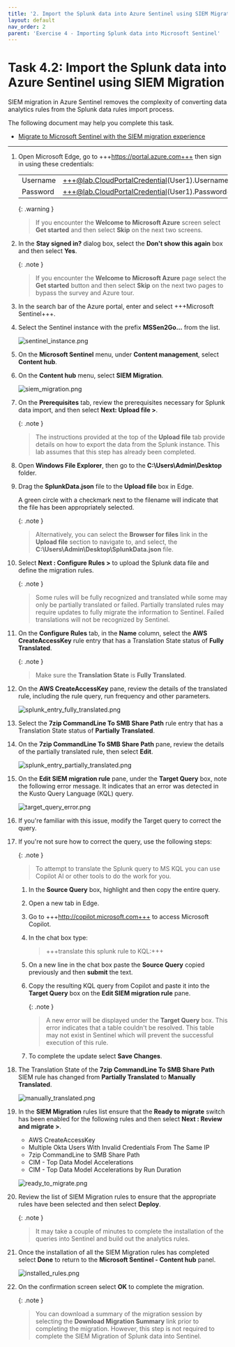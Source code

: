 ```yaml
---
title: '2. Import the Splunk data into Azure Sentinel using SIEM Migration'
layout: default
nav_order: 2
parent: 'Exercise 4 - Importing Splunk data into Microsoft Sentinel'
---
```


# Task 4.2: Import the Splunk data into Azure Sentinel using SIEM Migration

SIEM migration in Azure Sentinel removes the complexity of converting data analytics rules from the Splunk data rules import process.

The following document may help you complete this task.  

- [Migrate to Microsoft Sentinel with the SIEM migration experience](https://learn.microsoft.com/en-us/azure/sentinel/siem-migration)

---

1.  Open Microsoft Edge, go to +++https://portal.azure.com+++ then sign in using these credentials:

    | | |
    |:--|:--|
    | Username | +++@lab.CloudPortalCredential(User1).Username+++ |
    | Password | +++@lab.CloudPortalCredential(User1).Password+++ |

    {: .warning }
    > If you encounter the **Welcome to Microsoft Azure** screen select **Get started** and then select **Skip** on the next two screens.

1.  In the **Stay signed in?** dialog box, select the **Don't show this again** box and then select **Yes**.

    {: .note }
    > If you encounter the **Welcome to Microsoft Azure** page select the **Get started** button and then select **Skip** on the next two pages to bypass the survey and Azure tour.

1.  In the search bar of the Azure portal, enter and select +++Microsoft Sentinel+++.

1.  Select the Sentinel instance with the prefix **MSSen2Go...** from the list.

    ![sentinel_instance.png](../media/sentinel_instance.png)

1.  On the **Microsoft Sentinel** menu, under **Content management**, select **Content hub**.

1.  On the **Content hub** menu, select **SIEM Migration**.

    ![siem_migration.png](../media/siem_migration.png)

1.  On the **Prerequisites** tab, review the prerequisites necessary for Splunk data import, and then select **Next: Upload file >**.

    {: .note }
    > The instructions provided at the top of the **Upload file** tab provide details on how to export the data from the Splunk instance. This lab assumes that this step has already been completed.

1.  Open **Windows File Explorer**, then go to the **C:\Users\Admin\Desktop** folder.

1.  Drag the **SplunkData.json** file to the **Upload file** box in Edge.

    A green circle with a checkmark next to the filename will indicate that the file has been appropriately selected.

    {: .note }
    >Alternatively, you can select the **Browser for files** link in the **Upload file** section to navigate to, and select, the **C:\Users\Admin\Desktop\SplunkData.json** file.

1.  Select **Next : Configure Rules >** to upload the Splunk data file and define the migration rules.

    {: .note }
    > Some rules will be fully recognized and translated while some may only be partially translated or failed. Partially translated rules may require updates to fully migrate the information to Sentinel. Failed translations will not be recognized by Sentinel.

1.  On the **Configure Rules** tab, in the **Name** column, select the **AWS CreateAccessKey** rule entry that has a Translation State status of **Fully Translated**.   

    {: .note }
    > Make sure the **Translation State** is **Fully Translated**.  
    
1.  On the **AWS CreateAccessKey** pane, review the details of the translated rule, including the rule query, run frequency and other parameters. 

    ![splunk_entry_fully_translated.png](../media/splunk_entry_fully_translated.png)  

1.  Select the **7zip CommandLine To SMB Share Path** rule entry that has a Translation State status of **Partially Translated**.  

1.  On the **7zip CommandLine To SMB Share Path** pane, review the details of the partially translated rule, then select **Edit**.

    ![splunk_entry_partially_translated.png](../media/splunk_entry_partially_translated.png)

1.  On the **Edit SIEM migration rule** pane, under the **Target Query** box, note the following error message. It indicates that an error was detected in the Kusto Query Language (KQL) query.

    ![target_query_error.png](../media/target_query_error.png)

1.  If you're familiar with this issue, modify the Target query to correct the query.

1.  If you're not sure how to correct the query, use the following steps:

    {: .note }
    > To attempt to translate the Splunk query to MS KQL you can use Copilot AI or other tools to do the work for you.

    1.  In the **Source Query** box, highlight and then copy the entire query.

    1.  Open a new tab in Edge.

    1.  Go to +++http://copilot.microsoft.com+++ to access Microsoft Copilot.

    1.  In the chat box type:

        >+++translate this splunk rule to KQL:+++
    
    1.  On a new line in the chat box paste the **Source Query** copied previously and then **submit** the text.

    1.  Copy the resulting KQL query from Copilot and paste it into the **Target Query** box on the **Edit SIEM migration rule** pane.

        {: .note }
        > A new error will be displayed under the **Target Query** box. This error indicates that a table couldn't be resolved. This table may not exist in Sentinel which will prevent the successful execution of this rule.

    1.  To complete the update select **Save Changes**.

1.  The Translation State of the **7zip CommandLine To SMB Share Path** SIEM rule has changed from **Partially Translated** to **Manually Translated**. 

    ![manually_translated.png](../media/manually_translated.png)

1.  In the **SIEM Migration** rules list ensure that the **Ready to migrate** switch has been enabled for the following rules and then select **Next : Review and migrate >**.

    - AWS CreateAccessKey
    - Multiple Okta Users With Invalid Credentials From The Same IP
    - 7zip CommandLine to SMB Share Path
    - CIM - Top Data Model Accelerations
    - CIM - Top Data Model Accelerations by Run Duration

    ![ready_to_migrate.png](../media/ready_to_migrate.png)

1.  Review the list of SIEM Migration rules to ensure that the appropriate rules have been selected and then select **Deploy**.

    {: .note }
    >It may take a couple of minutes to complete the installation of the queries into Sentinel and build out the analytics rules.

1.  Once the installation of all the SIEM Migration rules has completed select **Done** to return to the **Microsoft Sentinel - Content hub** panel.

    ![installed_rules.png](../media/installed_rules.png)

1. On the confirmation screen select **OK** to complete the migration.

    {: .note }
    > You can download a summary of the migration session by selecting the **Download Migration Summary** link prior to completing the migration. However, this step is not required to complete the SIEM Migration of Splunk data into Sentinel.
